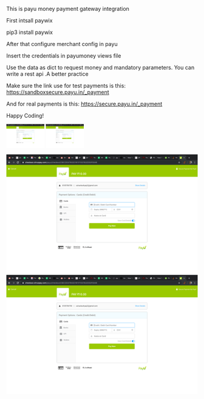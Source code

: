 This is payu money payment gateway integration

First intsall paywix

pip3 install paywix


After that configure merchant config in payu 

Insert the credentials in payumoney views file

Use the data as dict to request money and mandatory parameters. You can write a rest api .A better practice


Make sure the link use for test payments is this:
https://sandboxsecure.payu.in/_payment

And for real payments is this:
https://secure.payu.in/_payment


Happy Coding!

<img src="Enamour/Template_payment/1.png" width=100 hieght=100>
<img src="Enamour/Template_payment/1.png" width=100 hieght=100>


![](Enamour/Template_payment/1.png)
![](Enamour/Template_payment/1.png)
